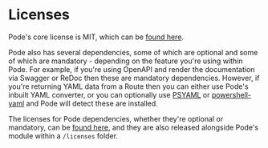 # Licenses

Pode's core license is MIT, which can be [found here](https://github.com/Badgerati/Pode/blob/develop/LICENSE.txt).

Pode also has several dependencies, some of which are optional and some of which are mandatory - depending on the feature you're using within Pode. For example, if you're using OpenAPI and render the documentation via Swagger or ReDoc then these are mandatory dependencies. However, if you're returning YAML data from a Route then you can either use Pode's inbuilt YAML converter, or you can optionally use [PSYAML](https://github.com/Phil-Factor/PSYaml) or [powershell-yaml](https://github.com/cloudbase/powershell-yaml) and Pode will detect these are installed.

The licenses for Pode dependencies, whether they're optional or mandatory, can be [found here](https://github.com/Badgerati/Pode/tree/develop/licenses), and they are also released alongside Pode's module within a `/licenses` folder.
